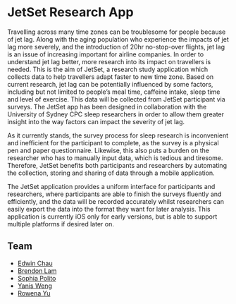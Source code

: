 # JetSet Research App

Travelling across many time zones can be troublesome for people because of jet lag. Along with the aging population who experience the impacts of jet lag more severely, and the introduction of 20hr no-stop-over flights, jet lag is an issue of increasing important for airline companies. In order to understand jet lag better, more research into its impact on travellers is needed. This is the aim of JetSet, a research study application which collects data to help travellers adapt faster to new time zone. Based on current research, jet lag can be potentially influenced by some factors, including but not limited to people’s meal time, caffeine intake, sleep time and level of exercise. This data will be collected from JetSet participant via surveys. The JetSet app has been designed in collaboration with the University of Sydney CPC sleep researchers in order to allow them greater insight into the way factors can impact the severity of jet lag.

As it currently stands, the survey process for sleep research is inconvenient and inefficient for the participant to complete, as the survey is a physical pen and paper questionnaire. Likewise, this also puts a burden on the researcher who has to manually input data, which is tedious and tiresome. Therefore, JetSet benefits both participants and researchers by automating the collection, storing and sharing of data through a mobile application.

The JetSet application provides a uniform interface for participants and researchers, where participants are able to finish the surveys fluently and efficiently, and the data will be recorded accurately whilst researchers can easily export the data into the format they want for later analysis. This application is currently iOS only for early versions, but is able to support multiple platforms if desired later on.

## Team ##
* [Edwin Chau](https://github.com/edwinchau)
* [Brendon Lam](https://github.com/blam135)
* [Sophia Polito](https://github.com/sophia-pol)
* [Yanis Weng](https://github.com/XW-Yanis)
* [Rowena Yu](https://github.com/rowenayu)
